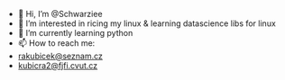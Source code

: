 - 👋 Hi, I’m @Schwarziee
- 👀 I’m interested in ricing my linux & learning datascience libs for linux
- 🌱 I’m currently learning python
- 📫 How to reach me:
- rakubicek@seznam.cz
- kubicra2@fjfi.cvut.cz

<!---
Schwarziee/Schwarziee is a ✨ special ✨ repository because its `README.md` (this file) appears on your GitHub profile.
You can click the Preview link to take a look at your changes.
--->
